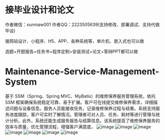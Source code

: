 # 接毕业设计和论文
作者微信：xunmaw001  作者QQ：2223505639(支持修改、部署调试、支持代做毕设)

接网站设计、小程序、H5、APP、各种系统等，单片机、嵌入式也可以做

选题+开题报告+任务书+程序定制+安装测试+论文+答辩PPT都可以做
# Maintenance-Service-Management-System
基于 SSM（Spring、Spring MVC、MyBatis）的维修保养服务管理系统，依托 SSM 框架确保系统稳定可靠、易于扩展。客户可在线提交维修保养需求，详细描述问题与设备信息。服务人员能接收任务，记录维修保养过程与结果。系统支持服务进度跟踪，客户可实时了解情况。管理者可对人员、任务、耗材等进行管理与统计分析。此外，系统还能生成服务报告与结算信息。该系统提高了维修保养服务的效率与质量，优化管理流程，增强客户满意度。 
![image](https://github.com/user-attachments/assets/86be9378-7720-408a-91fd-a94b10e8bd68)
![image](https://github.com/user-attachments/assets/fa4fe1a4-04b3-42d9-97d8-7c35017a50a1)
![image](https://github.com/user-attachments/assets/f61419c8-9bd7-4273-bcc8-fff80aa150b9)
![image](https://github.com/user-attachments/assets/09d2f7a2-b8bc-44c3-9fbe-a0c76b44bf59)
![image](https://github.com/user-attachments/assets/3f96b9ba-3200-439d-8ccb-9d657c2e698f)
![image](https://github.com/user-attachments/assets/39fe9eb8-9eee-4521-895e-ce8723d245cd)
![image](https://github.com/user-attachments/assets/e39b3521-d41e-4099-828b-03ef03774c77)

